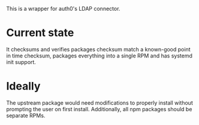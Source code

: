 This is a wrapper for auth0's LDAP connector.

Current state
============
It checksums and verifies packages checksum match a known-good point in time checksum,
packages everything into a single RPM and has systemd init support.

Ideally
=======
The upstream package would need modifications to properly install without prompting the user on first install.
Additionally, all npm packages should be separate RPMs.
